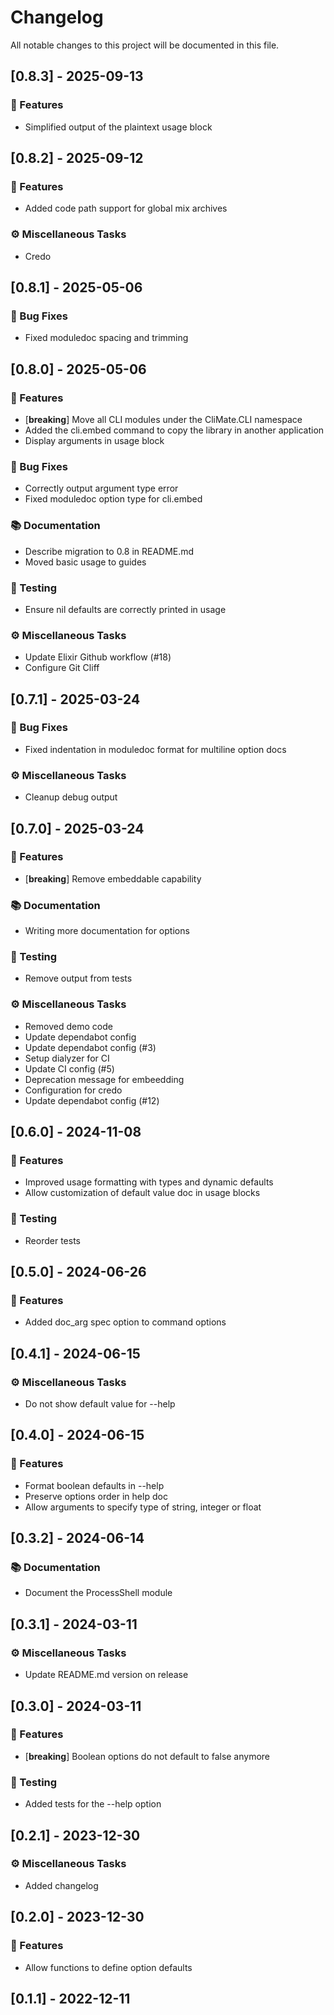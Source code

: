 # Changelog

All notable changes to this project will be documented in this file.

## [0.8.3] - 2025-09-13

### 🚀 Features

- Simplified output of the plaintext usage block

## [0.8.2] - 2025-09-12

### 🚀 Features

- Added code path support for global mix archives

### ⚙️ Miscellaneous Tasks

- Credo

## [0.8.1] - 2025-05-06

### 🐛 Bug Fixes

- Fixed moduledoc spacing and trimming

## [0.8.0] - 2025-05-06

### 🚀 Features

- [**breaking**] Move all CLI modules under the CliMate.CLI namespace
- Added the cli.embed command to copy the library in another application
- Display arguments in usage block

### 🐛 Bug Fixes

- Correctly output argument type error
- Fixed moduledoc option type for cli.embed

### 📚 Documentation

- Describe migration to 0.8 in README.md
- Moved basic usage to guides

### 🧪 Testing

- Ensure nil defaults are correctly printed in usage

### ⚙️ Miscellaneous Tasks

- Update Elixir Github workflow (#18)
- Configure Git Cliff

## [0.7.1] - 2025-03-24

### 🐛 Bug Fixes

- Fixed indentation in moduledoc format for multiline option docs

### ⚙️ Miscellaneous Tasks

- Cleanup debug output

## [0.7.0] - 2025-03-24

### 🚀 Features

- [**breaking**] Remove embeddable capability

### 📚 Documentation

- Writing more documentation for options

### 🧪 Testing

- Remove output from tests

### ⚙️ Miscellaneous Tasks

- Removed demo code
- Update dependabot config
- Update dependabot config (#3)
- Setup dialyzer for CI
- Update CI config (#5)
- Deprecation message for embeedding
- Configuration for credo
- Update dependabot config (#12)

## [0.6.0] - 2024-11-08

### 🚀 Features

- Improved usage formatting with types and dynamic defaults
- Allow customization of default value doc in usage blocks

### 🧪 Testing

- Reorder tests

## [0.5.0] - 2024-06-26

### 🚀 Features

- Added doc_arg spec option to command options

## [0.4.1] - 2024-06-15

### ⚙️ Miscellaneous Tasks

- Do not show default value for --help

## [0.4.0] - 2024-06-15

### 🚀 Features

- Format boolean defaults in --help
- Preserve options order in help doc
- Allow arguments to specify type of string, integer or float

## [0.3.2] - 2024-06-14

### 📚 Documentation

- Document the ProcessShell module

## [0.3.1] - 2024-03-11

### ⚙️ Miscellaneous Tasks

- Update README.md version on release

## [0.3.0] - 2024-03-11

### 🚀 Features

- [**breaking**] Boolean options do not default to false anymore

### 🧪 Testing

- Added tests for the --help option

## [0.2.1] - 2023-12-30

### ⚙️ Miscellaneous Tasks

- Added changelog

## [0.2.0] - 2023-12-30

### 🚀 Features

- Allow functions to define option defaults

## [0.1.1] - 2022-12-11

<!-- generated by git-cliff -->
